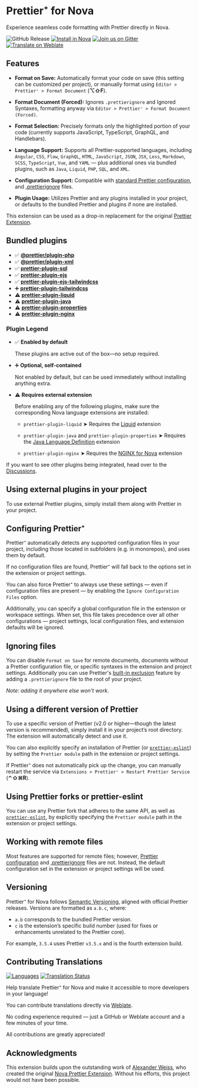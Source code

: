 # Prettier⁺ for Nova

Experience seamless code formatting with Prettier directly in Nova.

![GitHub Release](https://img.shields.io/github/v/release/stonerl/nova-prettier-extension)
[![Install in Nova](https://img.shields.io/badge/install%20in-nova-blueviolet?style=flat)](https://extensions.panic.com/extensions/stonerl/stonerl.prettier)
[![Join us on Gitter](https://img.shields.io/badge/chat-gitter-%23ED1965?logo=gitter&logoColor=white)](https://matrix.to/#/#prettier+nova:gitter.im)
[![Translate on Weblate](https://img.shields.io/badge/translate-weblate-brightgreen?logo=weblate&logoColor=white)](https://hosted.weblate.org/projects/prettier-for-nova/)

## Features

- **Format on Save:** Automatically format your code on save
  (this setting can be customized per project), or manually format using
  `Editor > Prettier⁺ > Format Document` (**⌥⇧F**).
- **Format Document (Forced):** Ignores `.prettierignore` and Ignored Syntaxes,
  formatting anyway via `Editor > Prettier⁺ > Format Document (Forced)`.
- **Format Selection:** Precisely formats only the highlighted portion of your code
  (currently supports JavaScript, TypeScript, GraphQL, and Handlebars).
- **Language Support:** Supports all Prettier-supported languages, including
  `Angular`,
  `CSS`,
  `Flow`,
  `GraphQL`,
  `HTML`,
  `JavaScript`,
  `JSON`,
  `JSX`,
  `Less`,
  `Markdown`,
  `SCSS`,
  `TypeScript`,
  `Vue`, and
  `YAML` —
  plus additional ones via bundled plugins, such as
  `Java`,
  `Liquid`,
  `PHP`,
  `SQL`, and
  `XML`.

- **Configuration Support:** Compatible with [standard Prettier configuration](https://prettier.io/docs/configuration),
  and [.prettierignore](https://prettier.io/docs/ignore) files.
- **Plugin Usage:** Utilizes Prettier and any plugins installed in your project,
  or defaults to the bundled Prettier and plugins if none are installed.

This extension can be used as a drop-in replacement for the original [Prettier Extension](https://extensions.panic.com/extensions/alexanderweiss/alexanderweiss.prettier/).

## Bundled plugins

- ✅ **[@prettier/plugin-php](https://github.com/prettier/plugin-php)**
- ✅ **[@prettier/plugin-xml](https://github.com/prettier/plugin-xml)**
- ✅ **[prettier-plugin-sql](https://github.com/un-ts/prettier/tree/master/packages/sql)**
- ✅ **[prettier-plugin-ejs](https://github.com/ecmel/prettier-plugin-ejs)**
- ✅ **[prettier-plugin-ejs-tailwindcss](https://github.com/janghye0k/prettier-plugin-ejs-tailwindcss)**
- ➕ **[prettier-plugin-tailwindcss](https://github.com/tailwindlabs/prettier-plugin-tailwindcss)**
- ⚠️ **[prettier-plugin-liquid](https://github.com/Shopify/theme-tools/tree/main/packages/prettier-plugin-liquid)**
- ⚠️ **[prettier-plugin-java](https://www.jhipster.tech/prettier-java/)**
- ⚠️ **[prettier-plugin-properties](https://github.com/eemeli/prettier-plugin-properties)**
- ⚠️ **[prettier-plugin-nginx](https://github.com/jxddk/prettier-plugin-nginx)**

### Plugin Legend

- ✅ **Enabled by default**

  These plugins are active out of the box—no setup required.

- ➕ **Optional, self-contained**

  Not enabled by default, but can be used immediately without installing anything extra.

- ⚠️ **Requires external extension**

  Before enabling any of the following plugins, make sure the corresponding Nova language extensions are installed:

  - `prettier-plugin-liquid`
    ➤ Requires the [Liquid](https://extensions.panic.com/extensions/me.arthr/me.arthr.Liquid/)
    extension

  - `prettier-plugin-java` and `prettier-plugin-properties`
    ➤ Requires the [Java Language Definition](https://extensions.panic.com/extensions/me.frmr/me.frmr.JavaLanguage/)
    extension

  - `prettier-plugin-nginx`
    ➤ Requires the [NGINX for Nova](https://extensions.panic.com/extensions/joncoole/joncoole.nginx)
    extension

If you want to see other plugins being integrated, head over to the [Discussions](https://github.com/stonerl/nova-prettier-extension/discussions).

## Using external plugins in your project

To use external Prettier plugins, simply install them along with Prettier in
your project.

## Configuring Prettier⁺

Prettier⁺ automatically detects any supported configuration files in your project,
including those located in subfolders (e.g. in monorepos), and uses them by default.

If no configuration files are found, Prettier⁺ will fall back to the options set
in the extension or project settings.

You can also force Prettier⁺ to always use these settings — even if configuration
files are present — by enabling the `Ignore Configuration Files` option.

Additionally, you can specify a global configuration file in the extension or
workspace settings. When set, this file takes precedence over all other
configurations — project settings, local configuration files, and extension
defaults will be ignored.

## Ignoring files

You can disable `Format on Save` for remote documents, documents without a Prettier
configuration file, or specific syntaxes in the extension and project settings.
Additionally you can use Prettier's [built-in exclusion](https://prettier.io/docs/ignore#ignoring-files-prettierignore)
feature by adding a `.prettierignore` file to the root of your project.

_Note: adding it anywhere else won't work._

## Using a different version of Prettier

To use a specific version of Prettier (v2.0 or higher—though the latest version
is recommended), simply install it in your project’s root directory.
The extension will automatically detect and use it.

You can also explicitly specify an installation of Prettier
(or [`prettier-eslint`](https://github.com/prettier/prettier-eslint))
by setting the `Prettier module` path in the extension or project settings.

If Prettier⁺ does not automatically pick up the change, you can manually restart
the service via `Extensions > Prettier⁺ > Restart Prettier Service` (**⌃⇧⌘R**).

## Using Prettier forks or prettier-eslint

You can use any Prettier fork that adheres to the same API,
as well as [`prettier-eslint`](https://github.com/prettier/prettier-eslint),
by explicitly specifying the `Prettier module` path in the extension or project settings.

## Working with remote files

Most features are supported for remote files; however,
[Prettier configuration](https://prettier.io/docs/configuration.html) and
[.prettierignore](https://prettier.io/docs/ignore.html) files are not.
Instead, the default configuration set in the extension or project settings will
be used.

## Versioning

Prettier⁺ for Nova follows [Semantic Versioning](https://semver.org/),
aligned with official Prettier releases. Versions are formatted as `a.b.c`, where:

- `a.b` corresponds to the bundled Prettier version.
- `c` is the extension’s specific build number
  (used for fixes or enhancements unrelated to the Prettier core).

For example, `3.5.4` uses Prettier `v3.5.x` and is the fourth extension build.

## Contributing Translations

[![Languages](https://hosted.weblate.org/widget/prettier-for-nova/language-badge.svg)](https://hosted.weblate.org/projects/prettier-for-nova/)
[![Translation Status](https://hosted.weblate.org/widget/prettier-for-nova/svg-badge.svg)](https://hosted.weblate.org/projects/prettier-for-nova/)

Help translate Prettier⁺ for Nova and make it accessible to more developers in
your language!

You can contribute translations directly via [Weblate](https://hosted.weblate.org/projects/prettier-for-nova/).

No coding experience required — just a GitHub or Weblate account and a few
minutes of your time.

All contributions are greatly appreciated!

## Acknowledgments

This extension builds upon the outstanding work of [Alexander Weiss](https://github.com/alexanderweiss),
who created the original [Nova Prettier Extension](https://github.com/alexanderweiss/nova-prettier).
Without his efforts, this project would not have been possible.
